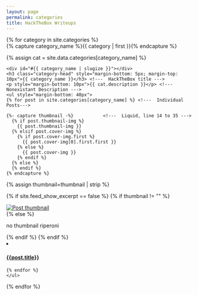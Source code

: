 ```yaml
---
layout: page
permalink: categories
title: HackTheBox Writeups
---
```


<div id="archives" class="post">
{% for category in site.categories %}
  <div class="archive-group">
    {% capture category_name %}{{ category | first }}{% endcapture %}  
    <p>{% assign cat = site.data.categories[category_name] %}</p>
    
    <div id="#{{ category_name | slugize }}"></div>
    <h3 class="category-head" style="margin-bottom: 5px; margin-top: 10px">{{ category_name }}</h3> <!---  HackTheBox title --->
    <p style="margin-bottom: 10px">{{ cat.description }}</p> <!---  Nonexistant Description --->
    <ul style="margin-bottom: 40px">
    {% for post in site.categories[category_name] %} <!---  Individual Posts--->
      
    {%- capture thumbnail -%}           <!---  Liquid, line 14 to 35 --->
      {% if post.thumbnail-img %}
        {{ post.thumbnail-img }}
      {% elsif post.cover-img %}
        {% if post.cover-img.first %}
          {{ post.cover-img[0].first.first }}
        {% else %}
          {{ post.cover-img }}
        {% endif %}
      {% else %}
      {% endif %}
    {% endcapture %}       
   {% assign thumbnail=thumbnail | strip %}

   {% if site.feed_show_excerpt == false %}
     {% if thumbnail != "" %}
     <div class="post-image post-image-normal">
       <a href="{{ post.url | absolute_url }}" aria-label="Thumbnail">
         <img src="{{ thumbnail | absolute_url }}" alt="Post thumbnail">
       </a>
     </div>
     {% else %}
      <p> no thumbnail riperoni </p>
     {% endif %}
   {% endif %}  <!---  Liquid, line 14 to 35 --->
    <article class="archive-item">
      <li><h4 style="margin-left: 0px"><a href="{{ site.baseurl }}{{ post.url }}">{{post.title}}</a></h4></li>
    </article>
    
    {% endfor %}
    </ul>
  </div>
{% endfor %}
</div>
